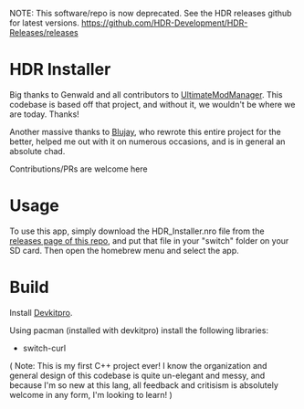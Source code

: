 NOTE:
This software/repo is now deprecated. See the HDR releases github for latest versions. 
https://github.com/HDR-Development/HDR-Releases/releases

# HDR Installer

Big thanks to Genwald and all contributors to [UltimateModManager](https://github.com/ultimate-research/UltimateModManager). This codebase is based off that project, and without it, we wouldn't be where we are today. Thanks!

Another massive thanks to [Blujay](https://twitter.com/jayblu_), who rewrote this entire project for the better, helped me out with it on numerous occasions, and is in general an absolute chad.
  
Contributions/PRs are welcome here
  
# Usage
To use this app, simply download the HDR_Installer.nro file from the [releases page of this repo](https://github.com/FaultyPine/HDR-Installer-Homebrew/releases), and put that file in your "switch" folder on your SD card. Then open the homebrew menu and select the app.
  
  
# Build
  
Install [Devkitpro](https://devkitpro.org/wiki/Getting_Started).
  
 Using pacman (installed with devkitpro) install the following libraries:
* switch-curl
  
  
  
  
( Note: This is my first C++ project ever! I know the organization and general design of this codebase is quite un-elegant and messy, 
and because I'm so new at this lang, all feedback and critisism is absolutely welcome in any form, I'm looking to learn! )
